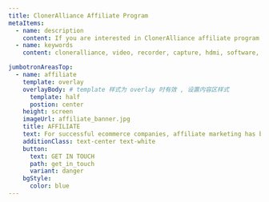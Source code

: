 ```yaml
---
title: ClonerAlliance Affiliate Program
metaItems:
  - name: description
    content: If you are interested in ClonerAlliance affiliate program, please feel free to contact us.
  - name: keywords
    content: cloneralliance, video, recorder, capture, hdmi, software, 4k, live stream

jumbotronAreasTop:
  - name: affiliate
    template: overlay
    overlayBody: # template 样式为 overlay 时有效 , 设置内容区样式
      template: half
      postion: center   
    height: screen   
    imageUrl: affiliate_banner.jpg
    title: AFFILIATE
    text: For successful ecommerce companies, affiliate marketing has become an essential driver of their profitability and growth. Be among the first to earn revenue for referring new ClonerAlliance users. It's free to join - no fees and no minimum sales.
    additionClass: text-center text-white
    button:
      text: GET IN TOUCH
      path: get_in_touch
      variant: danger
    bgStyle:
      color: blue
---
```

